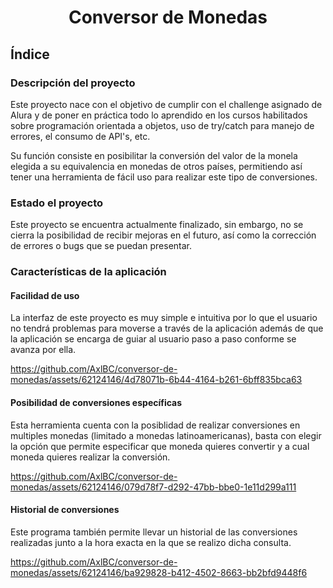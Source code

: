 # <h1 align="center">Conversor de Monedas</h1>

## Índice

### Descripción del proyecto
Este proyecto nace con el objetivo de cumplir con el challenge asignado de Alura y de poner en práctica todo lo aprendido en los cursos habilitados sobre programación orientada a objetos, uso de try/catch para manejo de errores, el consumo de API's, etc.

Su función consiste en posibilitar la conversión del valor de la monela elegida a su equivalencia en monedas de otros países, permitiendo así tener una herramienta de fácil uso para realizar este tipo de conversiones.

### Estado el proyecto
Este proyecto se encuentra actualmente finalizado, sin embargo, no se cierra la posibilidad de recibir mejoras en el futuro, así como la corrección de errores o bugs que se puedan presentar.

### Características de la aplicación

#### Facilidad de uso
La interfaz de este proyecto es muy simple e intuitiva por lo que el usuario no tendrá problemas para moverse a través de la aplicación además de que la aplicación se encarga de guiar al usuario paso a paso conforme se avanza por ella.

https://github.com/AxlBC/conversor-de-monedas/assets/62124146/4d78071b-6b44-4164-b261-6bff835bca63

#### Posibilidad de conversiones específicas
Esta herramienta cuenta con la posiblidad de realizar conversiones en multiples monedas (limitado a monedas latinoamericanas), basta con elegir la opción que permite especificar que moneda quieres convertir y a cual moneda quieres realizar la conversión.

https://github.com/AxlBC/conversor-de-monedas/assets/62124146/079d78f7-d292-47bb-bbe0-1e11d299a111

#### Historial de conversiones
Este programa también permite llevar un historial de las conversiones realizadas junto a la hora exacta en la que se realizo dicha consulta.

https://github.com/AxlBC/conversor-de-monedas/assets/62124146/ba929828-b412-4502-8663-bb2bfd9448f6

